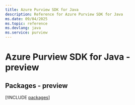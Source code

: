 ```yaml
---
title: Azure Purview SDK for Java
description: Reference for Azure Purview SDK for Java
ms.date: 09/04/2025
ms.topic: reference
ms.devlang: java
ms.service: purview
---
```

# Azure Purview SDK for Java - preview
## Packages - preview
[!INCLUDE [packages](purview-index.md)]